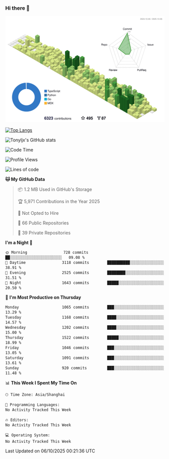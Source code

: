 ### Hi there 👋

![](./profile-3d-contrib/profile-green-animate.svg)

 

[![Top Langs](https://github-readme-stats.vercel.app/api/top-langs/?username=tonyljx)](https://github.com/anuraghazra/github-readme-stats)

![Tonyljx's GitHub stats](https://github-readme-stats.vercel.app/api?username=tonyljx&theme=default&show_icons=true)

 

<!--START_SECTION:waka-->
![Code Time](http://img.shields.io/badge/Code%20Time-1%2C472%20hrs%2049%20mins-blue)

![Profile Views](http://img.shields.io/badge/Profile%20Views-0-blue)

![Lines of code](https://img.shields.io/badge/From%20Hello%20World%20I%27ve%20Written-3.2%20million%20lines%20of%20code-blue)

**🐱 My GitHub Data** 

> 📦 1.2 MB Used in GitHub's Storage 
 > 
> 🏆 5,971 Contributions in the Year 2025
 > 
> 🚫 Not Opted to Hire
 > 
> 📜 66 Public Repositories 
 > 
> 🔑 39 Private Repositories 
 > 
**I'm a Night 🦉** 

```text
🌞 Morning                728 commits         ██░░░░░░░░░░░░░░░░░░░░░░░   09.08 % 
🌆 Daytime                3118 commits        ██████████░░░░░░░░░░░░░░░   38.91 % 
🌃 Evening                2525 commits        ████████░░░░░░░░░░░░░░░░░   31.51 % 
🌙 Night                  1643 commits        █████░░░░░░░░░░░░░░░░░░░░   20.50 % 
```
📅 **I'm Most Productive on Thursday** 

```text
Monday                   1065 commits        ███░░░░░░░░░░░░░░░░░░░░░░   13.29 % 
Tuesday                  1168 commits        ████░░░░░░░░░░░░░░░░░░░░░   14.57 % 
Wednesday                1202 commits        ████░░░░░░░░░░░░░░░░░░░░░   15.00 % 
Thursday                 1522 commits        █████░░░░░░░░░░░░░░░░░░░░   18.99 % 
Friday                   1046 commits        ███░░░░░░░░░░░░░░░░░░░░░░   13.05 % 
Saturday                 1091 commits        ███░░░░░░░░░░░░░░░░░░░░░░   13.61 % 
Sunday                   920 commits         ███░░░░░░░░░░░░░░░░░░░░░░   11.48 % 
```


📊 **This Week I Spent My Time On** 

```text
🕑︎ Time Zone: Asia/Shanghai

💬 Programming Languages: 
No Activity Tracked This Week

🔥 Editors: 
No Activity Tracked This Week

💻 Operating System: 
No Activity Tracked This Week
```


 Last Updated on 06/10/2025 00:21:36 UTC
<!--END_SECTION:waka-->
